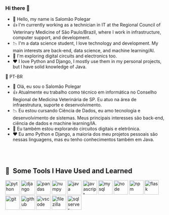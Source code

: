 ### Hi there :raising_hand:
- 👋 Hello, my name is Salomão Polegar
- :+1: I'm currently working as a technician in IT at the Regional Council of Veterinary Medicine of São Paulo/Brazil, where I work in infrastructure, computer support, and development.
- :chart_with_downwards_trend: I'm a data science student, I love technology and development. My main interests are back-end, data science, and machine learning/AI.
- 🤔 I'm exploring digital circuits and electronics too.
- ❤️ I love Python and Django, I mostly use them in my personal projects, but I have solid knowledge of Java.


💬 PT-BR
- 👋 Olá, eu sou o Salomão Polegar
- :+1: Atualmente eu trabalho como técnico em informática no Conselho Regional de Medicina Veterinária de SP. Eu atuo na área de infraestrutura, suporte e desenvolvimento.
- :chart_with_downwards_trend: Eu estou cursando Ciência de Dados, eu amo tecnologia e desenvolvimento de sistemas. Meus principais interesses são back-end, ciência de dados e machine learning/IA. 
- 🤔 Eu também estou explorando circuitos digitais e eletrônica. 
- ❤️ Eu amo Python e Django, a maioria dos meu projetos pessoais são nessas linguagens, mas eu tenho conhecimentos também em Java.
<br />
<br />
<link rel="stylesheet" href="https://cdn.jsdelivr.net/gh/devicons/devicon@v2.15.1/devicon.min.css">
<h2> 🚀 &nbsp;Some Tools I Have Used and Learned</h2>
<p align="left">
<img src="https://cdn.jsdelivr.net/gh/devicons/devicon/icons/python/python-original.svg" alt="python" width="45" height="45"/>
<img src="https://cdn.jsdelivr.net/gh/devicons/devicon/icons/django/django-plain.svg"  alt="django" width="45" height="45"/>
<img src="https://cdn.jsdelivr.net/gh/devicons/devicon/icons/pandas/pandas-original-wordmark.svg"  alt="pandas" width="45" height="45"/>
<img src="https://cdn.jsdelivr.net/gh/devicons/devicon/icons/numpy/numpy-original-wordmark.svg" alt="numpy" width="45" height="45"/>
<img src="https://cdn.jsdelivr.net/gh/devicons/devicon/icons/java/java-original.svg" alt="java" width="45" height="45"/>
<img src="https://cdn.jsdelivr.net/gh/devicons/devicon/icons/javascript/javascript-original.svg" alt="javascript" width="45" height="45"/>
<img src="https://cdn.jsdelivr.net/gh/devicons/devicon/icons/mysql/mysql-plain-wordmark.svg" alt="mysql" width="45" height="45"/>
<img src="https://cdn.jsdelivr.net/gh/devicons/devicon/icons/nodejs/nodejs-original.svg" alt="node" width="45" height="45"/>
<img src="https://cdn.jsdelivr.net/gh/devicons/devicon/icons/npm/npm-original-wordmark.svg" alt="npm" width="45" height="45"/>
<img src="https://cdn.jsdelivr.net/gh/devicons/devicon/icons/flask/flask-original.svg" alt="flask" width="45" height="45"/>
<img src="https://cdn.jsdelivr.net/gh/devicons/devicon/icons/git/git-original-wordmark.svg" alt="git" width="45" height="45"/>
<img src="https://cdn.jsdelivr.net/gh/devicons/devicon/icons/github/github-original.svg" alt="github" width="45" height="45"/>
<img src="https://cdn.jsdelivr.net/gh/devicons/devicon/icons/vscode/vscode-original.svg" alt="vscode" width="45" height="45"/>
<img src="https://cdn.jsdelivr.net/gh/devicons/devicon/icons/filezilla/filezilla-plain.svg" alt="filezilla" width="45" height="45"/>
<img src="https://cdn.jsdelivr.net/gh/devicons/devicon/icons/microsoftsqlserver/microsoftsqlserver-plain-wordmark.svg" alt="sqlserver" width="45" height="45"/>


</p>

<!---
salomao-polegar/salomao-polegar is a ✨ special ✨ repository because its `README.md` (this file) appears on your GitHub profile.
You can click the Preview link to take a look at your changes.
--->
